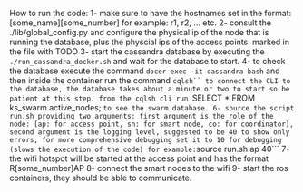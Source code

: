 How to run the code:
1- make sure to have the hostnames set in the format: [some_name][some_number] for example: r1, r2, ... etc.
2- consult the ./lib/global_config.py and configure the physical ip of the node that is running the database, plus the physcial ips of the access points. marked in the file with TODO
3- start the cassandra database by executing the ```./run_cassandra_docker.sh``` and wait for the database to start.
4- to check the database execute the command ```docer exec -it cassandra bash``` and then inside the container run the command ```cqlsh`` to connect the CLI to the database, the database takes about a minute or two to start so be patient at this step. from the cqlsh cli run ```SELECT * FROM ks_swarm.active_nodes; ``` to see the swarm database.
6- source the script run.sh providing two arguments: first argument is the role of the node: [ap: for access point, sn: for smart node, co: for coordinator], second argument is the logging level, suggested to be 40 to show only errors, for more comprehensive debugging set it to 10 for debugging (slows the execution of the code) for example: ```source run.sh ap 40```
7- the wifi hotspot will be started at the access point and has the format R[some_number]AP
8- connect the smart nodes to the wifi
9- start the ros containers, they should be able to communicate.